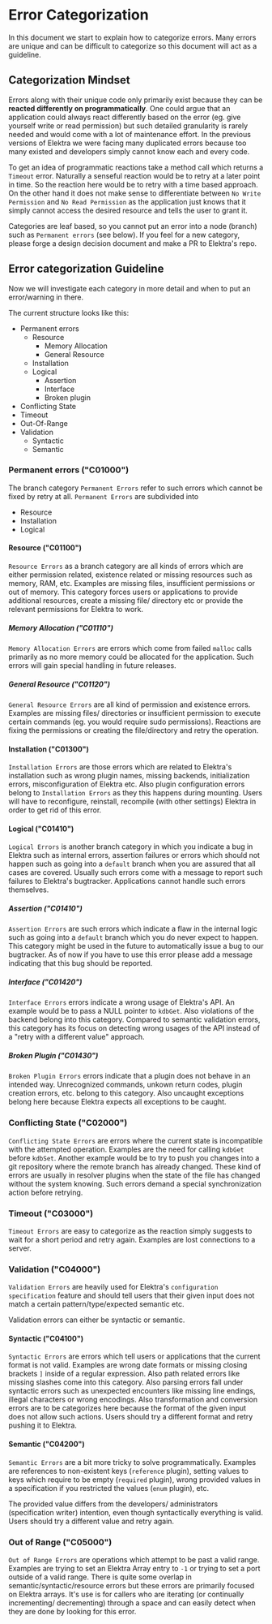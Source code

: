 # Error Categorization

In this document we start to explain how to categorize errors.
Many errors are unique and can be difficult to categorize so this
document will act as a guideline.

## Categorization Mindset

Errors along with their unique code only primarily exist because they can be **reacted
differently on programmatically**. One could argue that an application could always react differently
based on the error (eg. give yourself write or read permission) but such detailed granularity
is rarely needed and would come with a lot of maintenance effort. In the previous versions of
Elektra we were facing many duplicated errors because too many existed
and developers simply cannot know each and every code.

To get an idea of programmatic reactions take a method call which returns a `Timeout` error. Naturally
a senseful reaction would be to retry at a later point in time. So
the reaction here would be to retry with a time based approach. On the other hand
it does not make sense to differentiate between `No Write Permission` and `No Read Permission` as
the application just knows that it simply cannot access the desired resource and tells
the user to grant it.

Categories are leaf based, so you cannot put an error
into a node (branch) such as `Permanent errors` (see below). If you feel for a new category,
please forge a design decision document and make a PR to Elektra's repo.

## Error categorization Guideline

Now we will investigate each category in more detail and when to put an error/warning in there.

The current structure looks like this:

- Permanent errors
  - Resource
    - Memory Allocation
    - General Resource
  - Installation
  - Logical
    - Assertion
    - Interface
    - Broken plugin
- Conflicting State
- Timeout
- Out-Of-Range
- Validation
  - Syntactic
  - Semantic

### Permanent errors ("C01000")

The branch category `Permanent Errors` refer to such errors which cannot be fixed by retry
at all. `Permanent Errors` are subdivided into

- Resource
- Installation
- Logical

#### Resource ("C01100")

`Resource Errors` as a branch category are all kinds of errors which are either permission related, existence related
or missing resources such as memory, RAM, etc.
Examples are missing files, insufficient permissions or out of memory.
This category forces users or applications to provide additional resources, create a missing file/ directory etc
or provide the relevant permissions for Elektra to work.

##### Memory Allocation ("C01110")

`Memory Allocation Errors` are errors which come from failed `malloc` calls primarily as no
more memory could be allocated for the application. Such errors will gain special handling
in future releases.

##### General Resource ("C01120")

`General Resource Errors` are all kind of permission and existence errors. Examples are
missing files/ directories or insufficient permission to execute certain commands (eg. you
would require sudo permissions). Reactions are fixing the permissions or creating the file/directory
and retry the operation.

#### Installation ("C01300")

`Installation Errors` are those errors which are related to Elektra's installation such as
wrong plugin names, missing backends, initialization errors, misconfiguration of Elektra etc.
Also plugin configuration errors belong to `Installation Errors` as they this happens during
mounting.
Users will have to reconfigure, reinstall, recompile (with other settings) Elektra in order to
get rid of this error.

#### Logical ("C01410")

`Logical Errors` is another branch category in which you indicate a bug in Elektra
such as internal errors, assertion failures or errors
which should not happen such as going into a `default` branch when you are assured that all cases
are covered. Usually such errors come with a message to report such failures to Elektra's bugtracker.
Applications cannot handle such errors themselves.

##### Assertion ("C01410")

`Assertion Errors` are such errors which indicate a flaw in the internal logic such as going into a `default`
branch which you do never expect to happen.
This category might be used in the future to automatically
issue a bug to our bugtracker. As of now if you have to use this error please add a message
indicating that this bug should be reported.

##### Interface ("C01420")

`Interface Errors` errors indicate a wrong usage of Elektra's API. An example would be to pass a NULL pointer to
`kdbGet`. Also violations of the backend belong into this category. Compared to semantic validation errors,
this category has its focus on detecting wrong usages of the API instead of a "retry with a different value" approach.

##### Broken Plugin ("C01430")

`Broken Plugin Errors` errors indicate that a plugin does not behave in an intended way. Unrecognized commands,
unkown return codes, plugin creation errors, etc. belong to this category. Also uncaught exceptions belong here because
Elektra expects all exceptions to be caught.

### Conflicting State ("C02000")

`Conflicting State Errors` are errors where the current state is incompatible with the attempted operation.
Examples are the need for calling `kdbGet` before `kdbSet`. Another example would be to try to push you changes
into a git repository where the remote branch has already changed.
These kind of errors are usually in resolver plugins when the state of the file
has changed without the system knowing. Such errors demand a special synchronization action before retrying.

### Timeout ("C03000")

`Timeout Errors` are easy to categorize as the reaction simply suggests to wait for a short period and retry again.
Examples are lost connections to a server.

### Validation ("C04000")

`Validation Errors` are heavily used for Elektra's `configuration specification` feature and
should tell users that their given input does not match a certain pattern/type/expected semantic etc.

Validation errors can either be syntactic or semantic.

#### Syntactic ("C04100")

`Syntactic Errors` are errors which tell users or applications that the current format is not valid.
Examples are wrong date formats or missing closing brackets `]` inside of a regular expression. Also path related errors
like missing slashes come into this category. Also parsing errors fall under syntactic errors such as
unexpected encounters like missing line endings, illegal characters or wrong encodings. Also transformation
and conversion errors are to be categorizes here because the format of the given input does not allow such
actions. Users should try a different format and retry pushing it to Elektra.

#### Semantic ("C04200")

`Semantic Errors` are a bit more tricky to solve programmatically. Examples are references to
non-existent keys (`reference` plugin), setting values to keys which require to be empty (`required` plugin),
wrong provided values in a specification if you restricted the values (`enum` plugin), etc.

The provided value differs from the developers/ administrators (specification writer) intention,
even though syntactically everything is valid. Users should try a different value and retry again.

### Out of Range ("C05000")

`Out of Range Errors` are operations which attempt to be past a valid range. Examples are trying to set
an Elektra Array entry to `-1` or trying to set a port outside of a valid range. There is quite some overlap
in semantic/syntactic/resource errors but these errors are primarily focused on Elektra arrays. It's use is for callers
who are iterating (or continually incrementing/ decrementing) through a space and can easily detect when they are
done by looking for this error.
